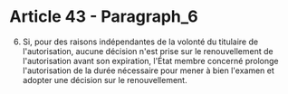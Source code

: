 # Article 43 - Paragraph_6

6. Si, pour des raisons indépendantes de la volonté du titulaire de l'autorisation, aucune décision n'est prise sur le renouvellement de l'autorisation avant son expiration, l'État membre concerné prolonge l'autorisation de la durée nécessaire pour mener à bien l'examen et adopter une décision sur le renouvellement.